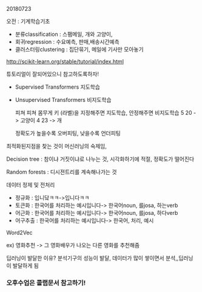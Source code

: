 20180723

오전 : 기계학습기초

- 분류classification : 스팸메일, 개와 고양이, 
- 회귀regression : 수요예측, 판매,배송시간예측 
- 클러스터링clustering : 집단묶기, 메일에 기사만 모아놓기



http://scikit-learn.org/stable/tutorial/index.html

튜토리얼이 잘되어있으니 참고하도록하자!



- Supervised Transformers 지도학습
- Unsupervised Transformers 비지도학습

    피쳐    피쳐
    몸무게    키   (라벨)을 지정해주면 지도학습, 안정해주면 비지도학습
    5         20   -> 고양이
    4         23    -> 개

  정확도가 높을수록 오버피팅, 낮을수록 언더피팅

최적화된지점을 찾는 것이 머신러닝의 숙제임,

Decision tree : 참이냐 거짓이냐로 나누는 것, 시각화하기에 적절, 정확도가 떨어진다

Random forests : 디시젼트리를 계속해나가는 것



데이터 정제 및 전처리

- 정규화 : 입니닼ㅋㅋ->입니다ㅋㅋ
- 토큰화 : 한국어를 처리하는 예시입니다-> 한국어noun, 를josa, 하는verb
- 어근화 : 한국어를 처리하는 예시입니다-> 한국어noun, 를josa, 하다verb
- 어구추출 : 한국어를 처리하는 예시입니다-> 한국어, 처리, 예시



Word2Vec

ex) 영화추천 -> 그 영화배우가 나오는 다른 영화를 추천해줌

딥러닝이 발달한 이유? 분석기구의 성능이 발달, 데이터가 많이 쌓이면서 분석,,딥러닝이 발달하게 됨 

### 오후수업은 콜랩문서 참고하기!
